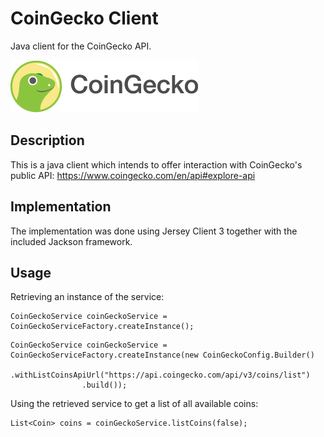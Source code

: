 # CoinGecko Client

Java client for the CoinGecko API.

![Alt text](coingecko.png "https://coingecko.com/")

## Description

This is a java client which intends to offer interaction with CoinGecko's public
API: https://www.coingecko.com/en/api#explore-api

## Implementation

The implementation was done using Jersey Client 3 together with the included Jackson framework.

## Usage

Retrieving an instance of the service:

```
CoinGeckoService coinGeckoService = CoinGeckoServiceFactory.createInstance();
```

```
CoinGeckoService coinGeckoService = CoinGeckoServiceFactory.createInstance(new CoinGeckoConfig.Builder()
                .withListCoinsApiUrl("https://api.coingecko.com/api/v3/coins/list")
                .build());
```

Using the retrieved service to get a list of all available coins:

```
List<Coin> coins = coinGeckoService.listCoins(false);
```